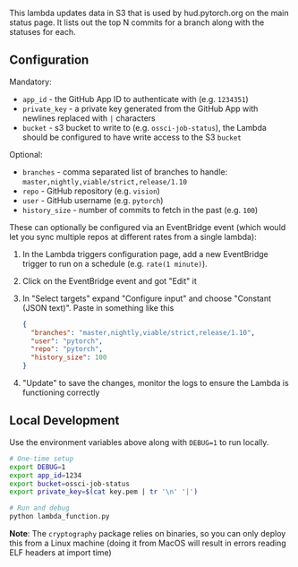 This lambda updates data in S3 that is used by hud.pytorch.org on the main status page. It lists out the top N commits for a branch along with the statuses for each.

## Configuration

Mandatory:

- `app_id` - the GitHub App ID to authenticate with (e.g. `1234351`)
- `private_key` - a private key generated from the GitHub App with newlines replaced with `|` characters
- `bucket` - s3 bucket to write to (e.g. `ossci-job-status`), the Lambda should be configured to have write access to the S3 `bucket`

Optional:

- `branches` - comma separated list of branches to handle: `master,nightly,viable/strict,release/1.10`
- `repo` - GitHub repository (e.g. `vision`)
- `user` - GitHub username (e.g. `pytorch`)
- `history_size` - number of commits to fetch in the past (e.g. `100`)

These can optionally be configured via an EventBridge event (which would let you sync multiple repos at different rates from a single lambda):

1. In the Lambda triggers configuration page, add a new EventBridge trigger to run on a schedule (e.g. `rate(1 minute)`).
2. Click on the EventBridge event and got "Edit" it
3. In "Select targets" expand "Configure input" and choose "Constant (JSON text)". Paste in something like this

   ```json
   {
     "branches": "master,nightly,viable/strict,release/1.10",
     "user": "pytorch",
     "repo": "pytorch",
     "history_size": 100
   }
   ```

4. "Update" to save the changes, monitor the logs to ensure the Lambda is functioning correctly

## Local Development

Use the environment variables above along with `DEBUG=1` to run locally.

```bash
# One-time setup
export DEBUG=1
export app_id=1234
export bucket=ossci-job-status
export private_key=$(cat key.pem | tr '\n' '|')

# Run and debug
python lambda_function.py
```

**Note**: The `cryptography` package relies on binaries, so you can only deploy this from a Linux machine (doing it from MacOS will result in errors reading ELF headers at import time)
